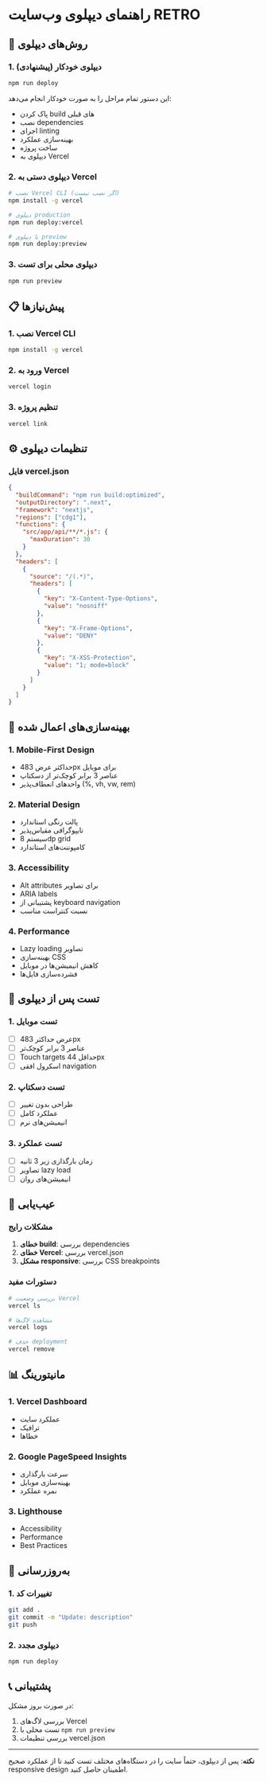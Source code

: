 # راهنمای دیپلوی وب‌سایت RETRO

## 🚀 روش‌های دیپلوی

### 1. دیپلوی خودکار (پیشنهادی)
```bash
npm run deploy
```
این دستور تمام مراحل را به صورت خودکار انجام می‌دهد:
- پاک کردن build های قبلی
- نصب dependencies
- اجرای linting
- بهینه‌سازی عملکرد
- ساخت پروژه
- دیپلوی به Vercel

### 2. دیپلوی دستی به Vercel
```bash
# نصب Vercel CLI (اگر نصب نیست)
npm install -g vercel

# دیپلوی production
npm run deploy:vercel

# یا دیپلوی preview
npm run deploy:preview
```

### 3. دیپلوی محلی برای تست
```bash
npm run preview
```

## 📋 پیش‌نیازها

### 1. نصب Vercel CLI
```bash
npm install -g vercel
```

### 2. ورود به Vercel
```bash
vercel login
```

### 3. تنظیم پروژه
```bash
vercel link
```

## ⚙️ تنظیمات دیپلوی

### فایل vercel.json
```json
{
  "buildCommand": "npm run build:optimized",
  "outputDirectory": ".next",
  "framework": "nextjs",
  "regions": ["cdg1"],
  "functions": {
    "src/app/api/**/*.js": {
      "maxDuration": 30
    }
  },
  "headers": [
    {
      "source": "/(.*)",
      "headers": [
        {
          "key": "X-Content-Type-Options",
          "value": "nosniff"
        },
        {
          "key": "X-Frame-Options",
          "value": "DENY"
        },
        {
          "key": "X-XSS-Protection",
          "value": "1; mode=block"
        }
      ]
    }
  ]
}
```

## 🔧 بهینه‌سازی‌های اعمال شده

### 1. Mobile-First Design
- حداکثر عرض 483px برای موبایل
- عناصر 3 برابر کوچک‌تر از دسکتاپ
- واحدهای انعطاف‌پذیر (%, vh, vw, rem)

### 2. Material Design
- پالت رنگی استاندارد
- تایپوگرافی مقیاس‌پذیر
- سیستم 8dp grid
- کامپوننت‌های استاندارد

### 3. Accessibility
- Alt attributes برای تصاویر
- ARIA labels
- پشتیبانی از keyboard navigation
- نسبت کنتراست مناسب

### 4. Performance
- Lazy loading تصاویر
- بهینه‌سازی CSS
- کاهش انیمیشن‌ها در موبایل
- فشرده‌سازی فایل‌ها

## 📱 تست پس از دیپلوی

### 1. تست موبایل
- [ ] عرض حداکثر 483px
- [ ] عناصر 3 برابر کوچک‌تر
- [ ] Touch targets حداقل 44px
- [ ] اسکرول افقی navigation

### 2. تست دسکتاپ
- [ ] طراحی بدون تغییر
- [ ] عملکرد کامل
- [ ] انیمیشن‌های نرم

### 3. تست عملکرد
- [ ] زمان بارگذاری زیر 3 ثانیه
- [ ] تصاویر lazy load
- [ ] انیمیشن‌های روان

## 🐛 عیب‌یابی

### مشکلات رایج
1. **خطای build**: بررسی dependencies
2. **خطای Vercel**: بررسی vercel.json
3. **مشکل responsive**: بررسی CSS breakpoints

### دستورات مفید
```bash
# بررسی وضعیت Vercel
vercel ls

# مشاهده لاگ‌ها
vercel logs

# حذف deployment
vercel remove
```

## 📊 مانیتورینگ

### 1. Vercel Dashboard
- عملکرد سایت
- ترافیک
- خطاها

### 2. Google PageSpeed Insights
- سرعت بارگذاری
- بهینه‌سازی موبایل
- نمره عملکرد

### 3. Lighthouse
- Accessibility
- Performance
- Best Practices

## 🔄 به‌روزرسانی

### 1. تغییرات کد
```bash
git add .
git commit -m "Update: description"
git push
```

### 2. دیپلوی مجدد
```bash
npm run deploy
```

## 📞 پشتیبانی

در صورت بروز مشکل:
1. بررسی لاگ‌های Vercel
2. تست محلی با `npm run preview`
3. بررسی تنظیمات vercel.json

---

**نکته**: پس از دیپلوی، حتماً سایت را در دستگاه‌های مختلف تست کنید تا از عملکرد صحیح responsive design اطمینان حاصل کنید.
